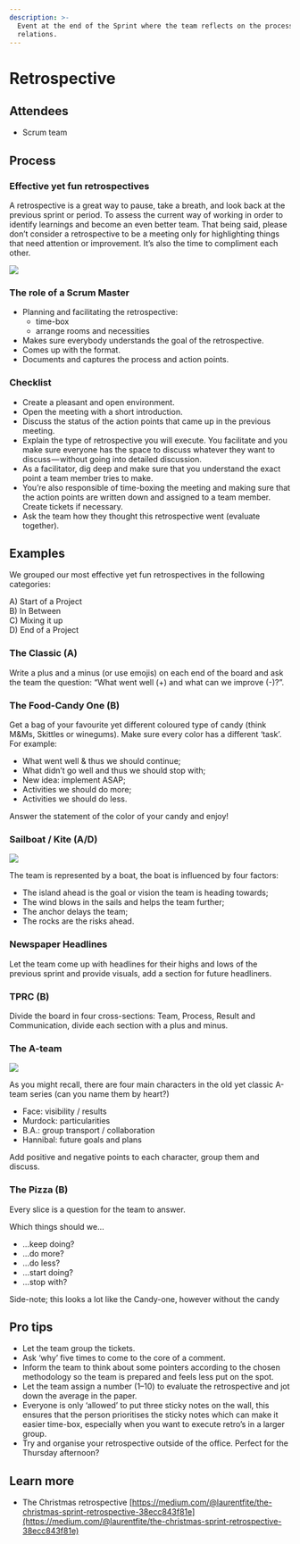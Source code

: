 ```yaml
---
description: >-
  Event at the end of the Sprint where the team reflects on the process and
  relations.
---
```


# Retrospective

## Attendees

* Scrum team

## Process

### Effective yet fun retrospectives

A retrospective is a great way to pause, take a breath, and look back at the previous sprint or period. To assess the current way of working in order to identify learnings and become an even better team. That being said, please don’t consider a retrospective to be a meeting only for highlighting things that need attention or improvement. It’s also the time to compliment each other.&#x20;

![](https://cdn-images-1.medium.com/max/1000/1*cvnWXRKpbiMNPAUz5Vex9A.png)

### **The role of a Scrum Master**

* Planning and facilitating the retrospective:
  * time-box
  * arrange rooms and necessities
* Makes sure everybody understands the goal of the retrospective.
* Comes up with the format.
* Documents and captures the process and action points.

### **Checklist**

* Create a pleasant and open environment.
* Open the meeting with a short introduction.
* Discuss the status of the action points that came up in the previous meeting.
* Explain the type of retrospective you will execute. You facilitate and you make sure everyone has the space to discuss whatever they want to discuss — without going into detailed discussion.
* As a facilitator, dig deep and make sure that you understand the exact point a team member tries to make.
* You’re also responsible of time-boxing the meeting and making sure that the action points are written down and assigned to a team member. Create tickets if necessary.
* Ask the team how they thought this retrospective went (evaluate together).

## **Examples**

We grouped our most effective yet fun retrospectives in the following categories:

A) Start of a Project\
B) In Between\
C) Mixing it up\
D) End of a Project

### **The Classic (A)**

Write a plus and a minus (or use emojis) on each end of the board and ask the team the question: “What went well (+) and what can we improve (-)?”.

### **The Food-Candy One (B)**

Get a bag of your favourite yet different coloured type of candy (think M\&Ms, Skittles or winegums). Make sure every color has a different ‘task’. For example:

* What went well & thus we should continue;
* What didn’t go well and thus we should stop with;
* New idea: implement ASAP;
* Activities we should do more;
* Activities we should do less.

Answer the statement of the color of your candy and enjoy!

### **Sailboat / Kite (A/D)**

![](https://cdn-images-1.medium.com/max/1000/1*p4jNvZriCPuKnB16trmIbw.png)

The team is represented by a boat, the boat is influenced by four factors:

* The island ahead is the goal or vision the team is heading towards;
* The wind blows in the sails and helps the team further;
* The anchor delays the team;
* The rocks are the risks ahead.

### **Newspaper Headlines**

Let the team come up with headlines for their highs and lows of the previous sprint and provide visuals, add a section for future headliners.

### **TPRC (B)**

Divide the board in four cross-sections: Team, Process, Result and Communication, divide each section with a plus and minus.

### **The A-team**

![](https://cdn-images-1.medium.com/max/1000/1*T6sB9AEhYmnxhuqu0TsUjQ.png)

As you might recall, there are four main characters in the old yet classic A-team series (can you name them by heart?)

* Face: visibility / results
* Murdock: particularities
* B.A.: group transport / collaboration
* Hannibal: future goals and plans

Add positive and negative points to each character, group them and discuss.

### **The Pizza (B)**

Every slice is a question for the team to answer.

Which things should we...

* ...keep doing?
* ...do more?
* ...do less?
* ...start doing?
* ...stop with?

Side-note; this looks a lot like the Candy-one, however without the candy

## **Pro tips**

* Let the team group the tickets.
* Ask ‘why’ five times to come to the core of a comment.
* Inform the team to think about some pointers according to the chosen methodology so the team is prepared and feels less put on the spot.
* Let the team assign a number (1–10) to evaluate the retrospective and jot down the average in the paper.
* Everyone is only ‘allowed’ to put three sticky notes on the wall, this ensures that the person prioritises the sticky notes which can make it easier time-box, especially when you want to execute retro’s in a larger group.
* Try and organise your retrospective outside of the office. Perfect for the Thursday afternoon?

## Learn more

* The Christmas retrospective [https://medium.com/@laurentfite/the-christmas-sprint-retrospective-38ecc843f81e](https://medium.com/@laurentfite/the-christmas-sprint-retrospective-38ecc843f81e)

